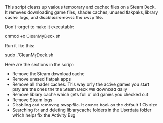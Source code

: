 This script cleans up various temporary and cached files on a Steam Deck.
It removes downloading game files, shader caches, unused flakpaks, library cache, logs, and disables/removes the swap file.

Don't forget to make it executable:

chmod +x CleanMyDeck.sh

Run it like this:

sudo ./CleanMyDeck.sh


Here are the sections in the script:

- Remove the Steam download cache
- Remove unused flatpak apps
- Remove all shader caches. This way only the active games you start play are the ones the the Steam Deck will download daily
- Remove library cache which gets full of old games you checked out
- Remove Steam logs
- Disabling and removing swap file. It comes back as the default 1 Gb size
- Searching for and deleting librarycache folders in the Userdata folder which helps fix the Activity Bug
